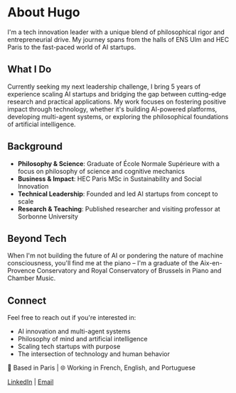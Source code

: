 # About Hugo

I'm a tech innovation leader with a unique blend of philosophical rigor and entrepreneurial drive. My journey spans from the halls of ENS Ulm and HEC Paris to the fast-paced world of AI startups.

## What I Do

Currently seeking my next leadership challenge, I bring 5 years of experience scaling AI startups and bridging the gap between cutting-edge research and practical applications. My work focuses on fostering positive impact through technology, whether it's building AI-powered platforms, developing multi-agent systems, or exploring the philosophical foundations of artificial intelligence.

## Background

- **Philosophy & Science**: Graduate of École Normale Supérieure with a focus on philosophy of science and cognitive mechanics
- **Business & Impact**: HEC Paris MSc in Sustainability and Social Innovation
- **Technical Leadership**: Founded and led AI startups from concept to scale
- **Research & Teaching**: Published researcher and visiting professor at Sorbonne University

## Beyond Tech

When I'm not building the future of AI or pondering the nature of machine consciousness, you'll find me at the piano – I'm a graduate of the Aix-en-Provence Conservatory and Royal Conservatory of Brussels in Piano and Chamber Music.

## Connect

Feel free to reach out if you're interested in:
- AI innovation and multi-agent systems
- Philosophy of mind and artificial intelligence
- Scaling tech startups with purpose
- The intersection of technology and human behavior

📍 Based in Paris | 🌐 Working in French, English, and Portuguese

[LinkedIn](https://www.linkedin.com/in/hugo-hernandez) | [Email](mailto:hugohl@hotmail.fr)